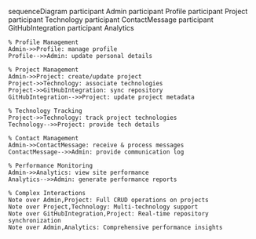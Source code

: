 sequenceDiagram
    participant Admin
    participant Profile
    participant Project
    participant Technology
    participant ContactMessage
    participant GitHubIntegration
    participant Analytics

    % Profile Management
    Admin->>Profile: manage profile
    Profile-->>Admin: update personal details

    % Project Management
    Admin->>Project: create/update project
    Project->>Technology: associate technologies
    Project->>GitHubIntegration: sync repository
    GitHubIntegration-->>Project: update project metadata

    % Technology Tracking
    Project->>Technology: track project technologies
    Technology-->>Project: provide tech details

    % Contact Management
    Admin->>ContactMessage: receive & process messages
    ContactMessage-->>Admin: provide communication log

    % Performance Monitoring
    Admin->>Analytics: view site performance
    Analytics-->>Admin: generate performance reports

    % Complex Interactions
    Note over Admin,Project: Full CRUD operations on projects
    Note over Project,Technology: Multi-technology support
    Note over GitHubIntegration,Project: Real-time repository synchronization
    Note over Admin,Analytics: Comprehensive performance insights